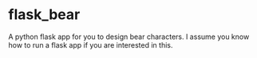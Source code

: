# flask_bear
A python flask app for you to design bear characters. I assume you know how to run a flask app if you are interested in this.
